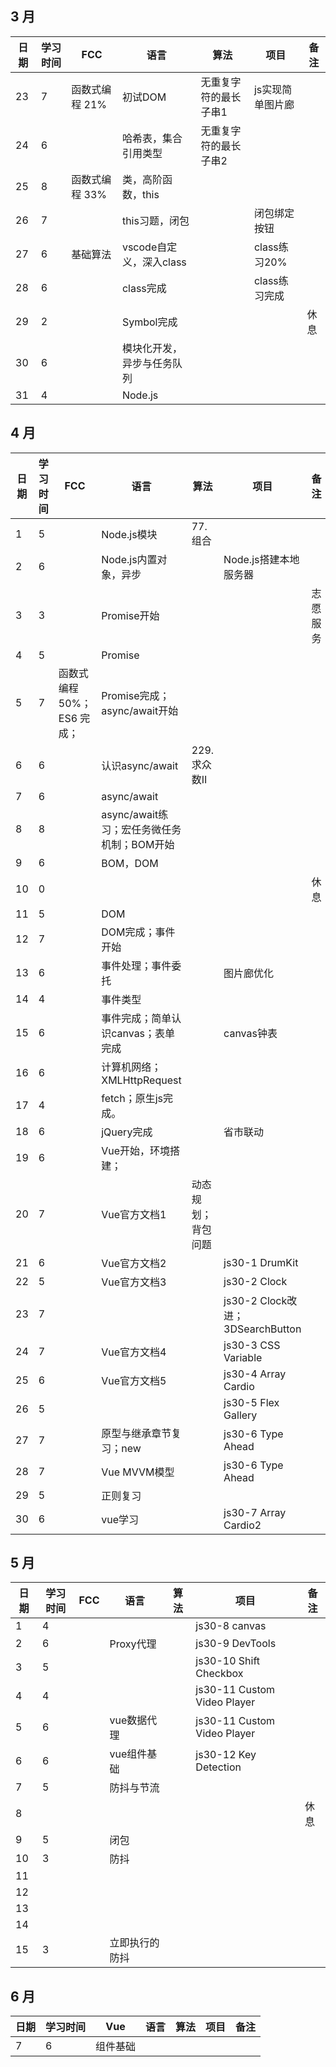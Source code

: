 ## 3 月

| 日期 | 学习时间 | FCC            | 语言                       | 算法                  | 项目             | 备注 |
| ---- | -------- | -------------- | -------------------------- | --------------------- | ---------------- | ---- |
| 23   | 7        | 函数式编程 21% | 初试DOM                    | 无重复字符的最长子串1 | js实现简单图片廊 |      |
| 24   | 6        |                | 哈希表，集合引用类型       | 无重复字符的最长子串2 |                  |      |
| 25   | 8        | 函数式编程 33% | 类，高阶函数，this         |                       |                  |      |
| 26   | 7        |                | this习题，闭包             |                       | 闭包绑定按钮     |      |
| 27   | 6        | 基础算法       | vscode自定义，深入class    |                       | class练习20%     |      |
| 28   | 6        |                | class完成                  |                       | class练习完成    |      |
| 29   | 2        |                | Symbol完成                 |                       |                  | 休息 |
| 30   | 6        |                | 模块化开发，异步与任务队列 |                       |                  |      |
| 31   | 4        |                | Node.js                    |                       |                  |      |

## 4 月

| 日期 | 学习时间 | FCC                        | 语言                                       | 算法               | 项目                             | 备注     |
| ---- | -------- | -------------------------- | ------------------------------------------ | ------------------ | -------------------------------- | -------- |
| 1    | 5        |                            | Node.js模块                                | 77.组合            |                                  |          |
| 2    | 6        |                            | Node.js内置对象，异步                      |                    | Node.js搭建本地服务器            |          |
| 3    | 3        |                            | Promise开始                                |                    |                                  | 志愿服务 |
| 4    | 5        |                            | Promise                                    |                    |                                  |          |
| 5    | 7        | 函数式编程 50%；ES6 完成； | Promise完成；async/await开始               |                    |                                  |          |
| 6    | 6        |                            | 认识async/await                            | 229.求众数II       |                                  |          |
| 7    | 6        |                            | async/await                                |                    |                                  |          |
| 8    | 8        |                            | async/await练习；宏任务微任务机制；BOM开始 |                    |                                  |          |
| 9    | 6        |                            | BOM，DOM                                   |                    |                                  |          |
| 10   | 0        |                            |                                            |                    |                                  | 休息     |
| 11   | 5        |                            | DOM                                        |                    |                                  |          |
| 12   | 7        |                            | DOM完成；事件开始                          |                    |                                  |          |
| 13   | 6        |                            | 事件处理；事件委托                         |                    | 图片廊优化                       |          |
| 14   | 4        |                            | 事件类型                                   |                    |                                  |          |
| 15   | 6        |                            | 事件完成；简单认识canvas；表单完成         |                    | canvas钟表                       |          |
| 16   | 6        |                            | 计算机网络；XMLHttpRequest                 |                    |                                  |          |
| 17   | 4        |                            | fetch；原生js完成。                        |                    |                                  |          |
| 18   | 6        |                            | jQuery完成                                 |                    | 省市联动                         |          |
| 19   | 6        |                            | Vue开始，环境搭建；                        |                    |                                  |          |
| 20   | 7        |                            | Vue官方文档1                               | 动态规划；背包问题 |                                  |          |
| 21   | 6        |                            | Vue官方文档2                               |                    | js30-1 DrumKit                   |          |
| 22   | 5        |                            | Vue官方文档3                               |                    | js30-2 Clock                     |          |
| 23   | 7        |                            |                                            |                    | js30-2 Clock改进；3DSearchButton |          |
| 24   | 7        |                            | Vue官方文档4                               |                    | js30-3 CSS Variable              |          |
| 25   | 6        |                            | Vue官方文档5                               |                    | js30-4 Array Cardio              |          |
| 26   | 5        |                            |                                            |                    | js30-5 Flex Gallery              |          |
| 27   | 7        |                            | 原型与继承章节复习；new                    |                    | js30-6 Type Ahead                |          |
| 28   | 7        |                            | Vue MVVM模型                               |                    | js30-6 Type Ahead                |          |
| 29   | 5        |                            | 正则复习                                   |                    |                                  |          |
| 30   | 6        |                            | vue学习                                    |                    | js30-7 Array Cardio2             |          |

## 5 月

| 日期 | 学习时间 | FCC  | 语言           | 算法 | 项目                        | 备注 |
| ---- | -------- | ---- | -------------- | ---- | --------------------------- | ---- |
| 1    | 4        |      |                |      | js30-8 canvas               |      |
| 2    | 6        |      | Proxy代理      |      | js30-9 DevTools             |      |
| 3    | 5        |      |                |      | js30-10 Shift Checkbox      |      |
| 4    | 4        |      |                |      | js30-11 Custom Video Player |      |
| 5    | 6        |      | vue数据代理    |      | js30-11 Custom Video Player |      |
| 6    | 6        |      | vue组件基础    |      | js30-12 Key Detection       |      |
| 7    | 5        |      | 防抖与节流     |      |                             |      |
| 8    |          |      |                |      |                             | 休息 |
| 9    | 5        |      | 闭包           |      |                             |      |
| 10   | 3        |      | 防抖           |      |                             |      |
| 11   |          |      |                |      |                             |      |
| 12   |          |      |                |      |                             |      |
| 13   |          |      |                |      |                             |      |
| 14   |          |      |                |      |                             |      |
| 15   | 3        |      | 立即执行的防抖 |      |                             |      |

## 6 月

| 日期 | 学习时间 | Vue      | 语言 | 算法 | 项目 | 备注 |
| ---- | -------- | -------- | ---- | ---- | ---- | ---- |
| 7    | 6        | 组件基础 |      |      |      |      |